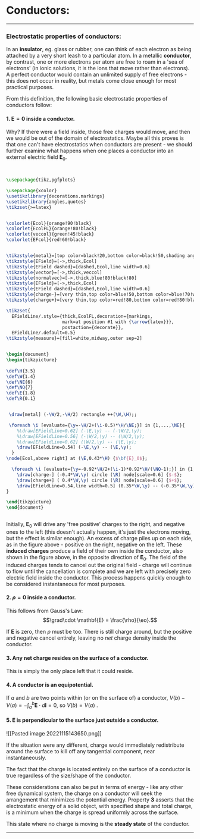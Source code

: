 # Conductors:
***
### Electrostatic properties of conductors:

In an **insulator**, eg. glass or rubber, one can think of each electron as being attached by a very short leash to a particular atom. In a metallic **conductor**, by contrast, one or more electrons per atom are free to roam in a 'sea of electrons' (in ionic solutions, it is the ions that move rather than electrons). A perfect conductor would contain an unlimited supply of free electrons - this does not occur in reality, but metals come close enough for most practical purposes.


From this definition, the following basic electrostatic properties of conductors follow:

#### 1. $\mathbf{E}=0$ inside a conductor.

Why? If there were a field inside, those free charges would move, and then we would be out of the domain of electrostatics. Maybe all this proves is that one can't have electrostatics when conductors are present - we should further examine what happens when one places a conductor into an external electric field $\mathbf{E}_0$.  


```tikz


\usepackage{tikz,pgfplots}

\usepackage{xcolor}
\usetikzlibrary{decorations.markings}
\usetikzlibrary{angles,quotes}
\tikzset{>=latex}


\colorlet{Ecol}{orange!90!black}
\colorlet{EcolFL}{orange!80!black}
\colorlet{veccol}{green!45!black}
\colorlet{EFcol}{red!60!black}


\tikzstyle{metal}=[top color=black!20,bottom color=black!50,shading angle=45]
\tikzstyle{EField}=[->,thick,Ecol]
\tikzstyle{EField dashed}=[dashed,Ecol,line width=0.6]
\tikzstyle{vector}=[->,thick,veccol]
\tikzstyle{normalvec}=[->,thick,blue!80!black!80]
\tikzstyle{EField}=[->,thick,Ecol]
\tikzstyle{EField dashed}=[dashed,Ecol,line width=0.6]
\tikzstyle{charge-}=[very thin,top color=blue!50,bottom color=blue!70!white!90!black,shading angle=10]
\tikzstyle{charge+}=[very thin,top color=red!80,bottom color=red!80!black,shading angle=-5]

\tikzset{
  EFieldLine/.style={thick,EcolFL,decoration={markings,
                     mark=at position #1 with {\arrow{latex}}},
                     postaction={decorate}},
  EFieldLine/.default=0.5}
\tikzstyle{measure}=[fill=white,midway,outer sep=2]


\begin{document}
\begin{tikzpicture}
	
\def\H{3.5}
\def\W{1.4}
\def\NE{6}
\def\NQ{7}
\def\E{1.8}
\def\R{0.1}


 \draw[metal] (-\W/2,-\H/2) rectangle ++(\W,\H);;

 \foreach \i [evaluate={\y=-\H/2+(\i-0.5)*\H/\NE;}] in {1,...,\NE}{
    %\draw[EFieldLine=0.62] (-\E,\y) -- (-\W/2,\y);
    %\draw[EFieldLine=0.56] (-\W/2,\y) -- (\W/2,\y);
    %\draw[EFieldLine=0.62] (\W/2,\y) -- (\E,\y);
    \draw[EFieldLine=0.54] (-\E,\y) -- (\E,\y);
  }
\node[Ecol,above right] at (\E,0.43*\H) {$\bf{E}_0$};

  \foreach \i [evaluate={\y=-0.92*\H/2+(\i-1)*0.92*\H/(\NQ-1);}] in {1,...,\NQ}{
    \draw[charge-] (-0.4*\W,\y) circle (\R) node[scale=0.6] {$-$};
    \draw[charge+] ( 0.4*\W,\y) circle (\R) node[scale=0.6] {$+$};
    \draw[EFieldLine=0.54,line width=0.5] (0.35*\W,\y) -- (-0.35*\W,\y);
}

\end{tikzpicture}
\end{document}

```

```tikz

```

Initially, $\mathbf{E}_0$ will drive any 'free positive' charges to the right, and negative ones to the left (this doesn't actually happen, it's just the electrons moving, but the effect is similar enough). An excess of charge piles up on each side, as in the figure above - positive on the right, negative on the left. These **induced charges** produce a field of their own inside the conductor, also shown in the figure above, in the opposite direction of $\mathbf{E}_0$. The field of the induced charges tends to cancel out the original field - charge will continue to flow until the cancellation is complete and we are left with precisely zero electric field inside the conductor. This process happens quickly enough to be considered instantaneous for most purposes.

#### 2. $\rho = 0$ inside a conductor.

This follows from Gauss's Law:
$$\grad\cdot \mathbf{E} = \frac{\rho}{\eo}.$$

If $\mathbf{E}$ is zero, then $\rho$ must be too. There is still charge around, but the positive and negative cancel entirely, leaving no *net* charge density inside the conductor. 

#### 3. Any net charge resides on the surface of a conductor.

This is simply the only place left that it could reside. 

#### 4. A conductor is an equipotential.

If $a$ and $b$ are two points within (or on the surface of) a conductor, $V(b)-V(a)=-\int^{b}_{a}\mathbf{E}\cdot d \mathbf{l}=0$, so $V(b)=V(a)$ . 


#### 5. $\mathbf{E}$ is perpendicular to the surface just outside a conductor. 


![[Pasted image 20221115143650.png]]

If the situation were any different, charge would immediately redistribute around the surface to kill off any tangential component, near instantaneously. 

The fact that the charge is located entirely on the surface of a conductor is true regardless of the size/shape of the conductor.


These considerations can also be put in terms of energy - like any other free dynamical system, the charge on a conductor will seek the arrangement that minimizes the potential energy. Property **3** asserts that the electrostatic energy of a solid object, with specified shape and total charge, is a minimum when the charge is spread uniformly across the surface. 


This state where no charge is moving is the **steady state** of the conductor.

***

